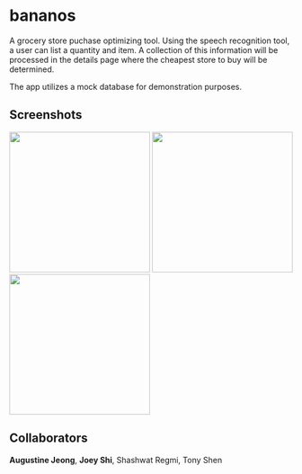 # bananos
A grocery store puchase optimizing tool. Using the speech recognition tool, a user can list a quantity and item. A collection of this information will be processed in the details page where the cheapest store to buy will be determined.

The app utilizes a mock database for demonstration purposes.


## Screenshots

<div>
<img src="https://user-images.githubusercontent.com/14143525/71495113-0dcf7700-2801-11ea-9028-576a89464aa0.png" width="250">
<img src="https://user-images.githubusercontent.com/14143525/71495116-0f00a400-2801-11ea-8649-5006241778ae.png" width="250">
<img src="https://user-images.githubusercontent.com/14143525/71495117-1031d100-2801-11ea-937c-c2807e180583.png" width="250">



## Collaborators
**Augustine Jeong**, **Joey Shi**, Shashwat Regmi, Tony Shen
